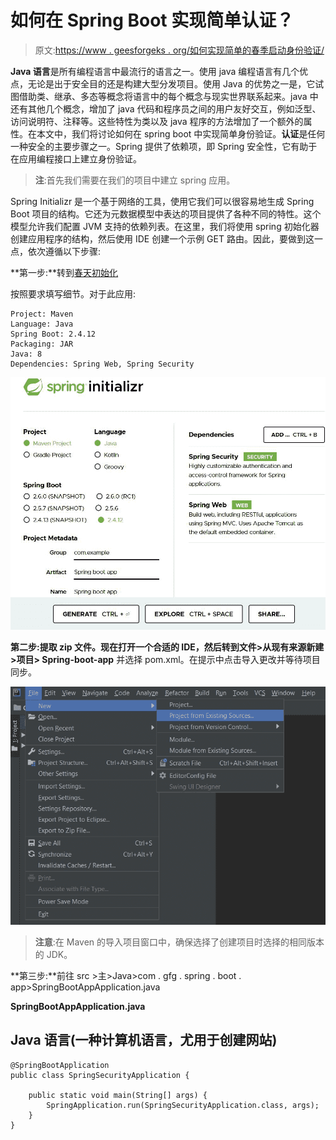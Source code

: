 # 如何在 Spring Boot 实现简单认证？

> 原文:[https://www . geesforgeks . org/如何实现简单的春季启动身份验证/](https://www.geeksforgeeks.org/how-to-implement-simple-authentication-in-spring-boot/)

**Java 语言**是所有编程语言中最流行的语言之一。使用 java 编程语言有几个优点，无论是出于安全目的还是构建大型分发项目。使用 Java 的优势之一是，它试图借助类、继承、多态等概念将语言中的每个概念与现实世界联系起来。java 中还有其他几个概念，增加了 java 代码和程序员之间的用户友好交互，例如泛型、访问说明符、注释等。这些特性为类以及 java 程序的方法增加了一个额外的属性。在本文中，我们将讨论如何在 spring boot 中实现简单身份验证。**认证**是任何一种安全的主要步骤之一。Spring 提供了依赖项，即 Spring 安全性，它有助于在应用编程接口上建立身份验证。

> **注**:首先我们需要在我们的项目中建立 spring 应用。

Spring Initializr 是一个基于网络的工具，使用它我们可以很容易地生成 Spring Boot 项目的结构。它还为元数据模型中表达的项目提供了各种不同的特性。这个模型允许我们配置 JVM 支持的依赖列表。在这里，我们将使用 spring 初始化器创建应用程序的结构，然后使用 IDE 创建一个示例 GET 路由。因此，要做到这一点，依次遵循以下步骤:

**第一步:**转到[春天初始化](https://start.spring.io/)

按照要求填写细节。对于此应用:

```
Project: Maven
Language: Java
Spring Boot: 2.4.12
Packaging: JAR
Java: 8
Dependencies: Spring Web, Spring Security
```

![](img/56491d5b07a7b31cc96ea9c9aeadbeef.png)

**第二步:**提取 zip 文件。现在打开一个合适的 IDE，然后转到**文件>从现有来源新建>项目> Spring-boot-app** 并选择 pom.xml。在提示中点击导入更改并等待项目同步。

![](img/938bf65050c80f1ce86dbf17ba3d2b23.png)

> **注意**:在 Maven 的导入项目窗口中，确保选择了创建项目时选择的相同版本的 JDK。

**第三步:**前往 src >主>Java>com . gfg . spring . boot . app>SpringBootAppApplication.java

**SpringBootAppApplication.java**

## Java 语言(一种计算机语言，尤用于创建网站)

```
@SpringBootApplication
public class SpringSecurityApplication {

    public static void main(String[] args) {
        SpringApplication.run(SpringSecurityApplication.class, args);
    }
}
```